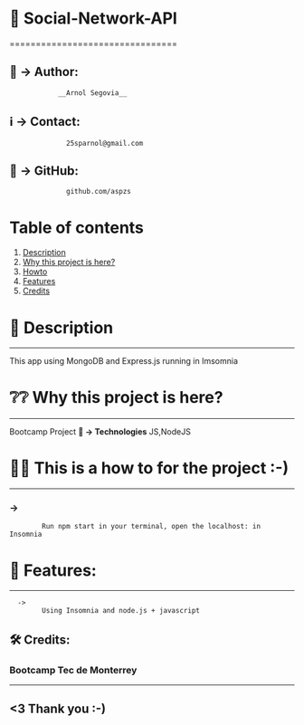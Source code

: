 
# 📌 Social-Network-API
================================

## 🚻 -> Author:  
                __Arnol Segovia__
## ℹ️ -> Contact: 
                  25sparnol@gmail.com
## 🎒 -> GitHub: 
                  github.com/aspzs
                  
                  
# Table of contents
1. [Description](#description)
2. [Why this project is here?](#why)
3. [Howto](#howto)
4. [Features](#features)
5. [Credits](#credits)                  



# 📝 Description <a name="description"></a>
----------------	
This app using MongoDB and Express.js running in Imsomnia


# ❔❔ Why this project is here? <a name="why"></a>
-------------------------------
  Bootcamp Project
        **🧩 -> Technologies** 
          JS,NodeJS


# 🤹‍♀️ This is a how to for the project :-) <a name="howto"></a>
-----------------------------------------
###      ->  
            Run npm start in your terminal, open the localhost: in Insomnia
      
# 🚀 Features: <a name="features"></a>
--------------
      ->  
            Using Insomnia and node.js + javascript

## 🛠 Credits: <a name="credits"></a>
### Bootcamp Tec de Monterrey

------------------
<3 Thank you :-)
------------------



